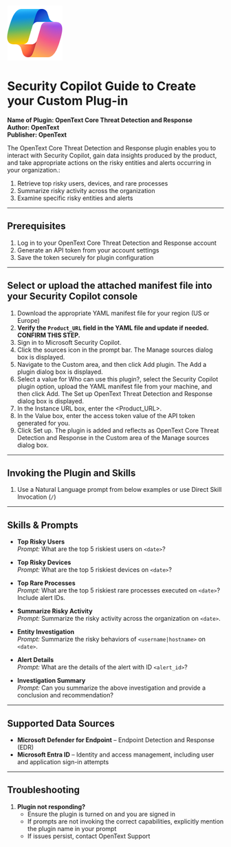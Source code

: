 ![Security Copilot Overview](https://github.com/Azure/Copilot-For-Security/blob/main/Images/ic_fluent_copilot_64_64%402x.png)

# Security Copilot Guide to Create your Custom Plug-in

**Name of Plugin: OpenText Core Threat Detection and Response**  
**Author: OpenText**  
**Publisher: OpenText**

The OpenText Core Threat Detection and Response plugin enables you to interact with Security Copilot, gain 
data insights produced by the product, and take appropriate actions on the risky entities and alerts 
occurring in your organization.:

1. Retrieve top risky users, devices, and rare processes  
2. Summarize risky activity across the organization  
3. Examine specific risky entities and alerts  

---

## **Prerequisites**

1. Log in to your OpenText Core Threat Detection and Response account  
2. Generate an API token from your account settings  
3. Save the token securely for plugin configuration  

---

## Select or upload the attached manifest file into your Security Copilot console

1. Download the appropriate YAML manifest file for your region (US or Europe)
2. **Verify the `Product_URL` field in the YAML file and update if needed. CONFIRM THIS STEP.**
3. Sign in to Microsoft Security Copilot.
4. Click the sources icon in the prompt bar. The Manage sources dialog box is displayed.
5. Navigate to the Custom area, and then click Add plugin. The Add a plugin dialog box is displayed. 
6. Select a value for Who can use this plugin?, select the Security Copilot plugin option, upload the YAML manifest 
file from your machine, and then click Add. The Set up OpenText Threat Detection and Response dialog box is displayed.
7. In the Instance URL box, enter the <Product_URL>.
8. In the Value box, enter the access token value of the API token generated for you.
9. Click Set up. The plugin is added and reflects as OpenText Core Threat Detection and Response in the Custom area of the Manage sources dialog box. 


---

## Invoking the Plugin and Skills

1. Use a Natural Language prompt from below examples or use Direct Skill Invocation (`/`)  

---

## Skills & Prompts

- **Top Risky Users**  
  _Prompt:_ What are the top 5 riskiest users on `<date>`?

- **Top Risky Devices**  
  _Prompt:_ What are the top 5 riskiest devices on `<date>`?

- **Top Rare Processes**  
  _Prompt:_ What are the top 5 riskiest rare processes executed on `<date>`? Include alert IDs.

- **Summarize Risky Activity**  
  _Prompt:_ Summarize the risky activity across the organization on `<date>`.

- **Entity Investigation**  
  _Prompt:_ Summarize the risky behaviors of `<username|hostname>` on `<date>`.

- **Alert Details**  
  _Prompt:_ What are the details of the alert with ID `<alert_id>`?

- **Investigation Summary**  
  _Prompt:_ Can you summarize the above investigation and provide a conclusion and recommendation?

---

## Supported Data Sources

- **Microsoft Defender for Endpoint** – Endpoint Detection and Response (EDR)  
- **Microsoft Entra ID** – Identity and access management, including user and application sign-in attempts  

---

## Troubleshooting

1. **Plugin not responding?**  
   - Ensure the plugin is turned on and you are signed in  
   - If prompts are not invoking the correct capabilities, explicitly mention the plugin name in your prompt  
   - If issues persist, contact OpenText Support  
